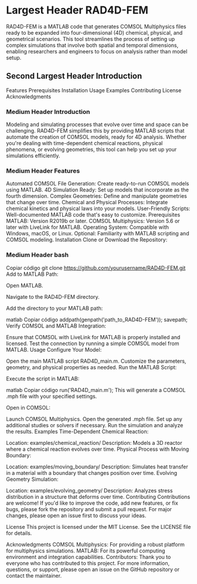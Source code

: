 # Largest Header RAD4D-FEM
RAD4D-FEM is a MATLAB code that generates COMSOL Multiphysics files ready to be expanded into four-dimensional (4D) chemical, physical, and geometrical scenarios. This tool streamlines the process of setting up complex simulations that involve both spatial and temporal dimensions, enabling researchers and engineers to focus on analysis rather than model setup.

## Second Largest Header Introduction
Features
Prerequisites
Installation
Usage
Examples
Contributing
License
Acknowledgments

### Medium Header Introduction
Modeling and simulating processes that evolve over time and space can be challenging. RAD4D-FEM simplifies this by providing MATLAB scripts that automate the creation of COMSOL models, ready for 4D analysis. Whether you're dealing with time-dependent chemical reactions, physical phenomena, or evolving geometries, this tool can help you set up your simulations efficiently.

### Medium Header Features
Automated COMSOL File Generation: Create ready-to-run COMSOL models using MATLAB.
4D Simulation Ready: Set up models that incorporate  as the fourth dimension.
Complex Geometries: Define and manipulate geometries that change over time.
Chemical and Physical Processes: Integrate chemical kinetics and physical laws into your models.
User-Friendly Scripts: Well-documented MATLAB code that's easy to customize.
Prerequisites
MATLAB: Version R2019b or later.
COMSOL Multiphysics: Version 5.6 or later with LiveLink for MATLAB.
Operating System: Compatible with Windows, macOS, or Linux.
Optional: Familiarity with MATLAB scripting and COMSOL modeling.
Installation
Clone or Download the Repository:

### Medium Header bash
Copiar código
git clone https://github.com/yourusername/RAD4D-FEM.git
Add to MATLAB Path:

Open MATLAB.

Navigate to the RAD4D-FEM directory.

Add the directory to your MATLAB path:

matlab
Copiar código
addpath(genpath('path_to_RAD4D-FEM'));
savepath;
Verify COMSOL and MATLAB Integration:

Ensure that COMSOL with LiveLink for MATLAB is properly installed and licensed.
Test the connection by running a simple COMSOL model from MATLAB.
Usage
Configure Your Model:

Open the main MATLAB script RAD4D_main.m.
Customize the parameters, geometry, and physical properties as needed.
Run the MATLAB Script:

Execute the script in MATLAB:

matlab
Copiar código
run('RAD4D_main.m');
This will generate a COMSOL .mph file with your specified settings.

Open in COMSOL:

Launch COMSOL Multiphysics.
Open the generated .mph file.
Set up any additional studies or solvers if necessary.
Run the simulation and analyze the results.
Examples
Time-Dependent Chemical Reaction:

Location: examples/chemical_reaction/
Description: Models a 3D reactor where a chemical reaction evolves over time.
Physical Process with Moving Boundary:

Location: examples/moving_boundary/
Description: Simulates heat transfer in a material with a boundary that changes position over time.
Evolving Geometry Simulation:

Location: examples/evolving_geometry/
Description: Analyzes stress distribution in a structure that deforms over time.
Contributing
Contributions are welcome! If you'd like to improve the code, add new features, or fix bugs, please fork the repository and submit a pull request. For major changes, please open an issue first to discuss your ideas.

License
This project is licensed under the MIT License. See the LICENSE file for details.

Acknowledgments
COMSOL Multiphysics: For providing a robust platform for multiphysics simulations.
MATLAB: For its powerful computing environment and integration capabilities.
Contributors: Thank you to everyone who has contributed to this project.
For more information, questions, or support, please open an issue on the GitHub repository or contact the maintainer.
